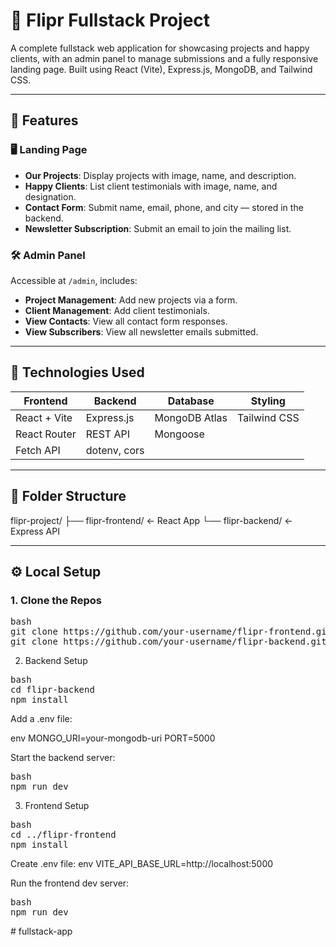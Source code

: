 # 🚀 Flipr Fullstack Project

A complete fullstack web application for showcasing projects and happy clients, with an admin panel to manage submissions and a fully responsive landing page. Built using React (Vite), Express.js, MongoDB, and Tailwind CSS.

---

## 🌟 Features

### 🖥️ Landing Page
- **Our Projects**: Display projects with image, name, and description.
- **Happy Clients**: List client testimonials with image, name, and designation.
- **Contact Form**: Submit name, email, phone, and city — stored in the backend.
- **Newsletter Subscription**: Submit an email to join the mailing list.

### 🛠️ Admin Panel
Accessible at `/admin`, includes:
- **Project Management**: Add new projects via a form.
- **Client Management**: Add client testimonials.
- **View Contacts**: View all contact form responses.
- **View Subscribers**: View all newsletter emails submitted.

---

## 🧰 Technologies Used

| Frontend       | Backend       | Database      | Styling      |
| -------------- | ------------- | ------------- | ------------ |
| React + Vite   | Express.js    | MongoDB Atlas | Tailwind CSS |
| React Router   | REST API      | Mongoose      |              |
| Fetch API      | dotenv, cors  |               |              |

---

## 📂 Folder Structure

flipr-project/ 
    ├── flipr-frontend/ ← React App 
    └── flipr-backend/ ← Express API

---

## ⚙️ Local Setup

### 1. Clone the Repos
<pre>
bash
git clone https://github.com/your-username/flipr-frontend.git
git clone https://github.com/your-username/flipr-backend.git
</pre>

2. Backend Setup
<pre>
bash
cd flipr-backend
npm install
</pre>

Add a .env file:

env
MONGO_URI=your-mongodb-uri
PORT=5000

Start the backend server:
<pre>
bash
npm run dev
</pre>

3. Frontend Setup
<pre>
bash
cd ../flipr-frontend
npm install
</pre>

Create .env file:
env
VITE_API_BASE_URL=http://localhost:5000

Run the frontend dev server:
<pre>
bash
npm run dev
</pre>
#   f u l l s t a c k - a p p 
 
 
